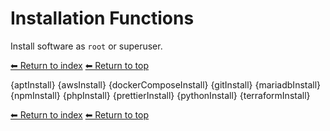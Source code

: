 # Installation Functions

Install software as `root` or superuser.

[⬅ Return to index](index.md)
[⬅ Return to top](../index.md)

{aptInstall}
{awsInstall}
{dockerComposeInstall}
{gitInstall}
{mariadbInstall}
{npmInstall}
{phpInstall}
{prettierInstall}
{pythonInstall}
{terraformInstall}

[⬅ Return to index](index.md)
[⬅ Return to top](../index.md)
